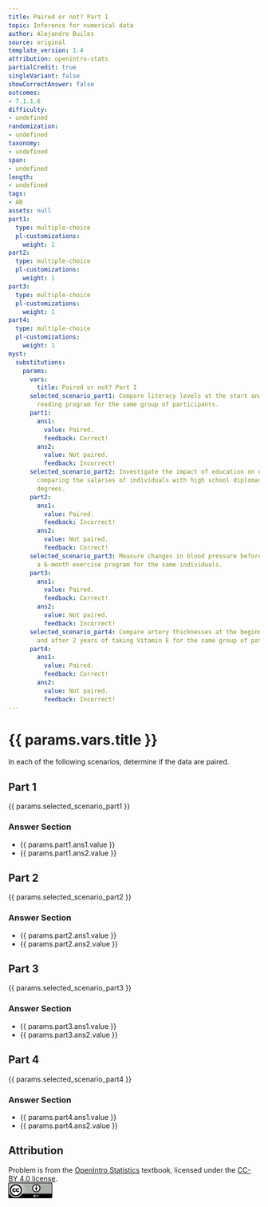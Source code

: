 ```yaml
---
title: Paired or not? Part I
topic: Inference for numerical data
author: Alejandro Builes
source: original
template_version: 1.4
attribution: openintro-stats
partialCredit: true
singleVariant: false
showCorrectAnswer: false
outcomes:
- 7.1.1.6
difficulty:
- undefined
randomization:
- undefined
taxonomy:
- undefined
span:
- undefined
length:
- undefined
tags:
- AB
assets: null
part1:
  type: multiple-choice
  pl-customizations:
    weight: 1
part2:
  type: multiple-choice
  pl-customizations:
    weight: 1
part3:
  type: multiple-choice
  pl-customizations:
    weight: 1
part4:
  type: multiple-choice
  pl-customizations:
    weight: 1
myst:
  substitutions:
    params:
      vars:
        title: Paired or not? Part I
      selected_scenario_part1: Compare literacy levels at the start and end of a year-long
        reading program for the same group of participants.
      part1:
        ans1:
          value: Paired.
          feedback: Correct!
        ans2:
          value: Not paired.
          feedback: Incorrect!
      selected_scenario_part2: Investigate the impact of education on earnings by
        comparing the salaries of individuals with high school diplomas and college
        degrees.
      part2:
        ans1:
          value: Paired.
          feedback: Incorrect!
        ans2:
          value: Not paired.
          feedback: Correct!
      selected_scenario_part3: Measure changes in blood pressure before and after
        a 6-month exercise program for the same individuals.
      part3:
        ans1:
          value: Paired.
          feedback: Correct!
        ans2:
          value: Not paired.
          feedback: Incorrect!
      selected_scenario_part4: Compare artery thicknesses at the beginning of a study
        and after 2 years of taking Vitamin E for the same group of patients.
      part4:
        ans1:
          value: Paired.
          feedback: Correct!
        ans2:
          value: Not paired.
          feedback: Incorrect!
---
```

# {{ params.vars.title }}
In each of the following scenarios, determine if the data are paired.

## Part 1

{{ params.selected_scenario_part1 }}

### Answer Section

- {{ params.part1.ans1.value }}
- {{ params.part1.ans2.value }}

## Part 2

{{ params.selected_scenario_part2 }}

### Answer Section

- {{ params.part2.ans1.value }}
- {{ params.part2.ans2.value }}

## Part 3

{{ params.selected_scenario_part3 }}

### Answer Section

- {{ params.part3.ans1.value }}
- {{ params.part3.ans2.value }}

## Part 4

{{ params.selected_scenario_part4 }}

### Answer Section

- {{ params.part4.ans1.value }}
- {{ params.part4.ans2.value }}

## Attribution

Problem is from the [OpenIntro Statistics](https://openintro.org/book/os/) textbook, licensed under the [CC-BY 4.0 license](https://creativecommons.org/licenses/by/4.0/).<br>![Image representing the Creative Commons 4.0 BY license.](https://raw.githubusercontent.com/firasm/bits/master/by.png)
